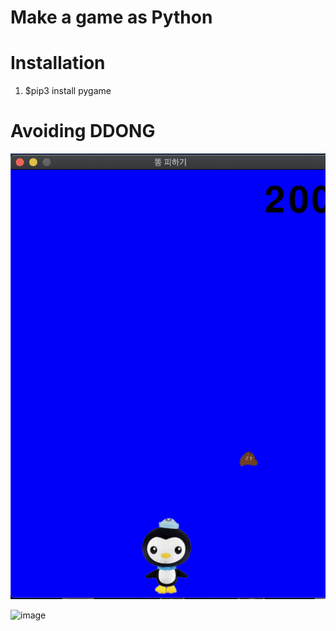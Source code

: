 # Make a game as Python

# Installation
1. $pip3 install pygame


# Avoiding DDONG

![image](./demo1_screen1.png)

![image](./demo2_screen2.png)